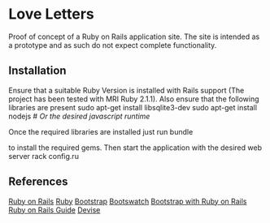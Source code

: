 Love Letters
============
Proof of concept of a Ruby on Rails application site. The site is intended as a prototype and as such do not expect complete functionality.

Installation
------------
Ensure that a suitable Ruby Version is installed with Rails support (The project has been tested with MRI Ruby 2.1.1). Also ensure that the following libraries
are present
   sudo apt-get install libsqlite3-dev
   sudo apt-get install nodejs # *Or the desired javascript runtime*

Once the required libraries are installed just run
  bundle

to install the required gems. Then start the application with the desired web server
  rack config.ru

References
----------
[Ruby on Rails](http://rubyonrails.org/)
[Ruby](https://www.ruby-lang.org/en/)
[Bootstrap](http://getbootstrap.com/)
[Bootswatch](http://bootswatch.com/)
[Bootstrap with Ruby on Rails](http://stackoverflow.com/questions/21962775/bootstrap-3rails-4-certain-glyphicons-not-working)
[Ruby on Rails Guide](http://guides.rubyonrails.org/getting_started.html#hello-rails-bang)
[Devise](https://github.com/plataformatec/devise)